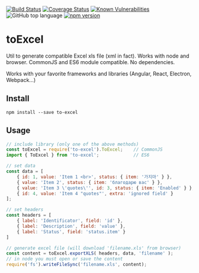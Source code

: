 [![Build Status](https://travis-ci.org/m0rtadelo/to-excel.svg?branch=master)](https://travis-ci.org/m0rtadelo/to-excel)
[![Coverage Status](https://coveralls.io/repos/github/m0rtadelo/to-excel/badge.svg?branch=master)](https://coveralls.io/github/m0rtadelo/to-excel?branch=master)
[![Known Vulnerabilities](https://snyk.io//test/github/m0rtadelo/to-excel/badge.svg?targetFile=package.json)](https://snyk.io//test/github/m0rtadelo/to-excel?targetFile=package.json)
![GitHub top language](https://img.shields.io/github/languages/top/m0rtadelo/to-excel.svg)
[![npm version](https://badge.fury.io/js/to-excel.svg)](https://badge.fury.io/js/to-excel)

# toExcel

Util to generate compatible Excel xls file (xml in fact). Works with node and browser. CommonJS and ES6 module compatible. No dependencies.

Works with your favorite frameworks and libraries (Angular, React, Electron, Webpack...)

## Install

```npm install --save to-excel```

## Usage

```javascript
// include library (only one of the above methods)
const toExcel = require('to-excel').ToExcel;    // CommonJS 
import { ToExcel } from 'to-excel';             // ES6 

// set data
const data = [
    { id: 1, value: 'Item 1 <br>', status: { item: '가지마' } },
    { value: 'Item 2', status: { item: 'благодарю вас' } },
    { value: 'Item 3 \'quotes\'', id: 3, status: { item: 'Enabled' } },
    { id: 4, value: 'Item 4 "quotes"', extra: 'ignored field' }
];

// set headers
const headers = [
    { label: 'Identificator', field: 'id' },
    { label: 'Description', field: 'value' },
    { label: 'Status', field: 'status.item' }
]

// generate excel file (will download 'filename.xls' from browser)
const content = toExcel.exportXLS( headers, data, 'filename' );
// in node you must open or save the content
require('fs').writeFileSync('filename.xls', content);
```
